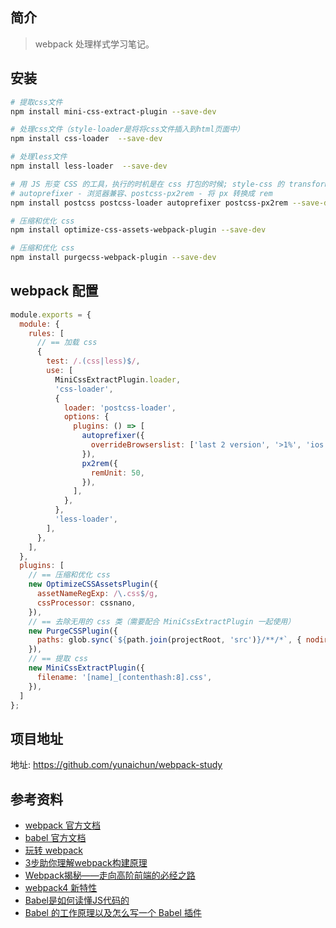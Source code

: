 ## 简介

> webpack 处理样式学习笔记。

## 安装

```bash
# 提取css文件
npm install mini-css-extract-plugin --save-dev

# 处理css文件（style-loader是将将css文件插入到html页面中）
npm install css-loader  --save-dev

# 处理less文件
npm install less-loader  --save-dev 

# 用 JS 形变 CSS 的工具，执行的时机是在 css 打包的时候; style-css 的 transform 配置是在浏览器环境
# autoprefixer - 浏览器兼容、postcss-px2rem - 将 px 转换成 rem 
npm install postcss postcss-loader autoprefixer postcss-px2rem --save-dev

# 压缩和优化 css
npm install optimize-css-assets-webpack-plugin --save-dev

# 压缩和优化 css
npm install purgecss-webpack-plugin --save-dev
```

## webpack 配置

```js
module.exports = {
  module: {
    rules: [
      // == 加载 css
      {
        test: /.(css|less)$/,
        use: [
          MiniCssExtractPlugin.loader,
          'css-loader',
          {
            loader: 'postcss-loader',
            options: {
              plugins: () => [
                autoprefixer({
                  overrideBrowserslist: ['last 2 version', '>1%', 'ios 7'],
                }),
                px2rem({
                  remUnit: 50,
                }),
              ],
            },
          },
          'less-loader',
        ],
      },
    ],
  },
  plugins: [
    // == 压缩和优化 css
    new OptimizeCSSAssetsPlugin({
      assetNameRegExp: /\.css$/g,
      cssProcessor: cssnano,
    }),
    // == 去除无用的 css 类（需要配合 MiniCssExtractPlugin 一起使用）
    new PurgeCSSPlugin({
      paths: glob.sync(`${path.join(projectRoot, 'src')}/**/*`, { nodir: true }),
    }),
    // == 提取 css
    new MiniCssExtractPlugin({
      filename: '[name]_[contenthash:8].css',
    }),
  ]
};
```

## 项目地址

地址: https://github.com/yunaichun/webpack-study

## 参考资料

- [webpack 官方文档](https://webpack.js.org/)
- [babel 官方文档](https://babeljs.io/)
- [玩转 webpack](https://time.geekbang.org/course/intro/100028901)
- [3步助你理解webpack构建原理](https://learn.kaikeba.com/catalog/211875)
- [Webpack揭秘——走向高阶前端的必经之路 ](https://juejin.im/post/6844903685407916039)
- [webpack4 新特性](https://lz5z.com/webpack4-new/)
- [Babel是如何读懂JS代码的](https://zhuanlan.zhihu.com/p/27289600)
- [Babel 的工作原理以及怎么写一个 Babel 插件](https://cloud.tencent.com/developer/article/1520124)
